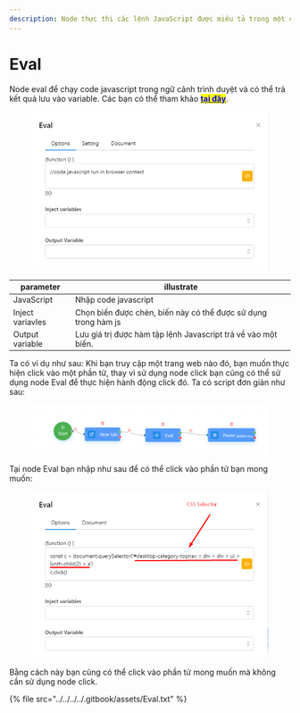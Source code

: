 ```yaml
---
description: Node thực thi các lệnh JavaScript được miêu tả trong một chuỗi.
---
```


# Eval

Node eval để chạy code javascript trong ngữ cảnh trình duyệt và có thể trả kết quả lưu vào variable. Các bạn có thể tham khảo [<mark style="color:blue;">**tại đây**</mark>](https://www.w3schools.com/js/).

<figure><img src="../../../../.gitbook/assets/image (2) (1) (1) (1) (1) (1) (1) (1) (1) (1) (1) (1) (1) (1) (1) (1) (1) (1) (1) (1) (1).png" alt=""><figcaption></figcaption></figure>

| parameter         | illustrate                                                     |
| ----------------- | -------------------------------------------------------------- |
| JavaScript        | Nhập code javascript                                           |
| Inject variavles  | Chọn biến được chèn, biến này có thể được sử dụng trong hàm js |
| Output variable   | Lưu giá trị được hàm tập lệnh Javascript trả về vào một biến.  |

Ta có ví dụ như sau: Khi bạn truy cập một trang web nào đó, bạn muốn thực hiện click vào một phần tử, thay vì sử dụng node click bạn cũng có thể sử dụng node Eval để thực hiện hành động click đó. Ta có script đơn giản như sau:

<figure><img src="../../../../.gitbook/assets/image (60) (1).png" alt=""><figcaption></figcaption></figure>

Tại node Eval bạn nhập như sau để có thể click vào phần tử bạn mong muốn:

<figure><img src="../../../../.gitbook/assets/image (61) (1).png" alt=""><figcaption></figcaption></figure>

Bằng cách này bạn cũng có thể click vào phần tử mong muốn mà không cần sử dụng node click.

{% file src="../../../../.gitbook/assets/Eval.txt" %}
